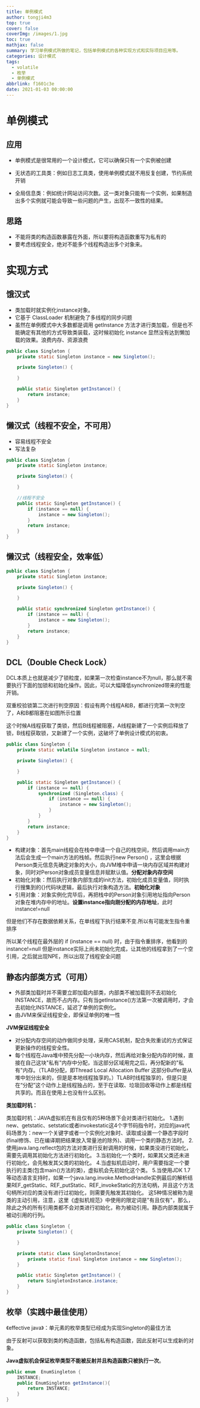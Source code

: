 ```yaml
---
title: 单例模式
author: tongji4m3
top: true
cover: false
coverImg: /images/1.jpg
toc: true
mathjax: false
summary: 学习单例模式所做的笔记，包括单例模式的各种实现方式和实际项目应用等。
categories: 设计模式
tags:
  - volatile
  - 枚举
  - 单例模式
abbrlink: f1601c3e
date: 2021-01-03 00:00:00
---
```




# 单例模式

## 应用

+ 单例模式是很常用的一个设计模式，它可以确保只有一个实例被创建

+ 无状态的工具类：例如日志工具类，使用单例模式就不用反复创建，节约系统开销
+ 全局信息类：例如统计网站访问次数。这一类对象只能有一个实例，如果制造出多个实例就可能会导致一些问题的产生，出现不一致性的结果。

## 思路

+ 不能将类的构造函数暴露在外面，所以要将构造函数重写为私有的
+ 要考虑线程安全，绝对不能多个线程构造出多个对象来。

# 实现方式

## 饿汉式

- 类加载时就实例化instance对象。
- 它基于 ClassLoader 机制避免了多线程的同步问题
- 虽然在单例模式中大多数都是调用 getInstance 方法才进行类加载，但是也不能确定有其他的方式导致类装载，这时候初始化 instance 显然没有达到懒加载的效果。浪费内存、资源浪费

```java
public class Singleton {
    private static Singleton instance = new Singleton();

    private Singleton() {

    }

    public static Singleton getInstance() {
        return instance;
    }
}
```

## 懒汉式（线程不安全，不可用）

+ 容易线程不安全
+ 写法复杂

```java
public class Singleton {
    private static Singleton instance;

    private Singleton() {

    }

    //线程不安全
    public static Singleton getInstance() {
        if (instance == null) {
            instance = new Singleton();
        }
        return instance;
    }
}
```

## 懒汉式（线程安全，效率低）

```java
public class Singleton {
    private static Singleton instance;

    private Singleton() {

    }

    public static synchronized Singleton getInstance() {
        if (instance == null) {
            instance = new Singleton();
        }
        return instance;
    }
}
```

## DCL（Double Check Lock）

DCL本质上也就是减少了锁粒度，如果第一次检查instance不为null，那么就不需要执行下面的加锁和初始化操作。因此，可以大幅降低synchronized带来的性能开销。



双重校验锁第二次进行判空原因：假设有两个线程A和B，都进行完第一次判空了，A和B都阻塞在如图所示位置

这个时候A线程获取了类锁，然后B线程被阻塞，A线程新建了一个实例后释放了锁，B线程获取锁，又新建了一个实例，这破坏了单例设计模式的初衷。

```java
public class Singleton {
    private static volatile Singleton instance = null;

    private Singleton() {

    }

    public static Singleton getInstance() {
        if (instance == null) {
            synchronized (Singleton.class) {
                if (instance == null) {
                    instance = new Singleton();
                }
            }
        }
        return instance;
    }
}
```

+ 构建对象：首先main线程会在栈中申请一个自己的栈空间，然后调用main方法后会生成一个main方法的栈帧。然后执行new Person() ，这里会根据Person类元信息先确定对象的大小，向JVM堆中申请一块内存区域并构建对象，同时对Person对象成员变量信息并赋默认值。**分配对象内存空间**
+ 初始化对象：然后执行对象内部生成的init方法，初始化成员变量值，同时执行搜集到的{}代码块逻辑，最后执行对象构造方法。**初始化对象**
+ 引用对象：对象实例化完毕后，再把栈中的Person对象引用地址指向Person对象在堆内存中的地址。**设置instance指向刚分配的内存地址**，此时instance!=null

但是他们不存在数据依赖关系，在单线程下执行结果不变.所以有可能发生指令重排序

所以某个线程在最外层的 if (instance == null) 时，由于指令重排序，他看到的instance!=null
但是instance实际上尚未初始化完成，让其他的线程拿到了一个空引用，之后就出现NPE，所以出现了线程安全问题

## 静态内部类方式（可用）

- 外部类加载时并不需要立即加载内部类，内部类不被加载则不去初始化INSTANCE，故而不占内存。只有当getInstance()方法第一次被调用时，才会去初始化INSTANCE，延迟了单例的实例化。
- 由JVM来保证线程安全，即保证单例的唯一性

**JVM保证线程安全**

- 对分配内存空间的动作做同步处理，采用CAS机制，配合失败重试的方式保证更新操作的线程安全性。
- 每个线程在Java堆中预先分配一小块内存，然后再给对象分配内存的时候，直接在自己这块"私有"内存中分配，当这部分区域用完之后，再分配新的"私有"内存。（TLAB分配，即Thread Local Allocation Buffer 这部分Buffer是从堆中划分出来的，但是是本地线程独享的。）TLAB时线程独享的，但是只是在“分配”这个动作上是线程独占的，至于在读取、垃圾回收等动作上都是线程共享的。而且在使用上也没有什么区别。

**类加载时机：**

类加载时机：JAVA虚拟机在有且仅有的5种场景下会对类进行初始化。
1.遇到new、getstatic、setstatic或者invokestatic这4个字节码指令时，对应的java代码场景为：new一个关键字或者一个实例化对象时、读取或设置一个静态字段时(final修饰、已在编译期把结果放入常量池的除外)、调用一个类的静态方法时。
2.使用java.lang.reflect包的方法对类进行反射调用的时候，如果类没进行初始化，需要先调用其初始化方法进行初始化。
3.当初始化一个类时，如果其父类还未进行初始化，会先触发其父类的初始化。
4.当虚拟机启动时，用户需要指定一个要执行的主类(包含main()方法的类)，虚拟机会先初始化这个类。
5.当使用JDK 1.7等动态语言支持时，如果一个java.lang.invoke.MethodHandle实例最后的解析结果REF_getStatic、REF_putStatic、REF_invokeStatic的方法句柄，并且这个方法句柄所对应的类没有进行过初始化，则需要先触发其初始化。
这5种情况被称为是类的主动引用，注意，这里《虚拟机规范》中使用的限定词是"有且仅有"，那么，除此之外的所有引用类都不会对类进行初始化，称为被动引用。静态内部类就属于被动引用的行列。

```java
public class Singleton {
    private Singleton() {

    }

    private static class SingletonInstance{
        private static final Singleton instance = new Singleton();
    }

    public static Singleton getInstance() {
        return SingletonInstance.instance;
    }
}
```

## 枚举（实践中最佳使用）

《effective java》：单元素的枚举类型已经成为实现Singleton的最佳方法

由于反射可以获取到类的构造函数，包括私有构造函数，因此反射可以生成新的对象。

**Java虚拟机会保证枚举类型不能被反射并且构造函数只被执行一次**。

```java
public enum  EnumSingleton {
    INSTANCE;
    public EnumSingleton getInstance(){
        return INSTANCE;
    }
}
```

